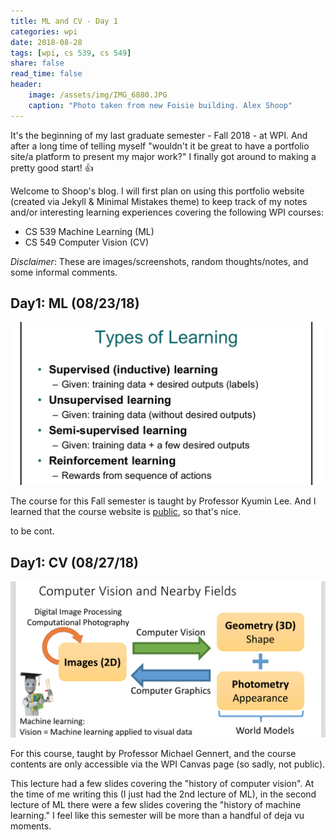 ```yaml
---
title: ML and CV - Day 1
categories: wpi
date: 2018-08-28
tags: [wpi, cs 539, cs 549]
share: false
read_time: false
header:
    image: /assets/img/IMG_6880.JPG
    caption: "Photo taken from new Foisie building. Alex Shoop"
---
```


It's the beginning of my last graduate semester - Fall 2018 - at WPI. And after a long time of telling myself "wouldn't it be great to have a portfolio site/a platform to present my major work?" I finally got around to making a pretty good start! :thumbsup:

Welcome to Shoop's blog. I will first plan on using this portfolio website (created via Jekyll & Minimal Mistakes theme) to keep track of my notes and/or interesting learning experiences covering the following WPI courses:

- CS 539 Machine Learning (ML)
- CS 549 Computer Vision (CV)

*Disclaimer*: These are images/screenshots, random thoughts/notes, and some informal comments.

## Day1: ML (08/23/18)

![alt](/assets/img/ML-lec1.png)

The course for this Fall semester is taught by Professor Kyumin Lee. And I learned that the course website is [public](http://web.cs.wpi.edu/~kmlee/cs539), so that's nice.

to be cont.

## Day1: CV (08/27/18)

![alt](/assets/img/CV-Lec1.png)

For this course, taught by Professor Michael Gennert, and the course contents are only accessible via the WPI Canvas page (so sadly, not public).

This lecture had a few slides covering the "history of computer vision". At the time of me writing this (I just had the 2nd lecture of ML), in the second lecture of ML there were a few slides covering the "history of machine learning." I feel like this semester will be more than a handful of deja vu moments.

